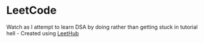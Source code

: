 # LeetCode
Watch as I attempt to learn DSA by doing rather than getting stuck in tutorial hell - Created using [LeetHub](https://github.com/QasimWani/LeetHub)
